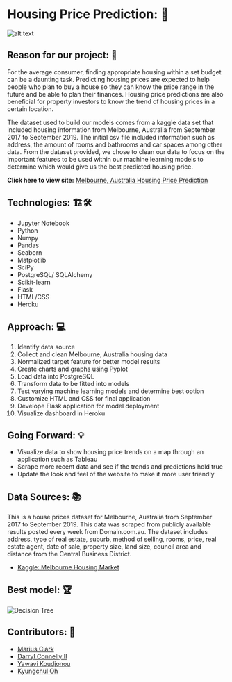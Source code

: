# Housing Price Prediction: :house_with_garden:

![alt text](https://github.com/yawavi92/Project4_Housing_price_predection/blob/main/static/images/melbourne_houses.jpg)

## Reason for our project: :thinking:
For the average consumer, finding appropriate housing within a set budget can be a daunting task. Predicting housing prices are expected to help people who plan to buy a house so they can know the price range in the future and be able to plan their finances. Housing price predictions are also beneficial for property investors to know the trend of housing prices in a certain location.

The dataset used to build our models comes from a kaggle data set that included housing information from Melbourne, Australia from September 2017 to September 2019. The initial csv file included information such as address, the amount of rooms and bathrooms and car spaces among other data. From the dataset provided, we chose to clean our data to focus on the important features to be used within our machine learning models to determine which would give us the best predicted housing price. 

__Click here to view site:__ [Melbourne, Australia Housing Price Prediction](https://melbourne-housing.herokuapp.com/)

## Technologies: :building_construction::hammer_and_wrench:
- Jupyter Notebook
- Python
- Numpy
- Pandas
- Seaborn
- Matplotlib
- SciPy
- PostgreSQL/ SQLAlchemy
- Scikit-learn
- Flask
- HTML/CSS
- Heroku

## Approach: :computer:
01. Identify data source
02. Collect and clean Melbourne, Australia housing data
03. Normalized target feature for better model results
04. Create charts and graphs using Pyplot
05. Load data into PostgreSQL
06. Transform data to be fitted into models
07. Test varying machine learning models and determine best option
08. Customize HTML and CSS for final application
09. Develope Flask application for model deployment
10. Visualize dashboard in Heroku

## Going Forward: :bulb:
- Visualize data to show housing price trends on a map through an application such as Tableau
- ​Scrape more recent data and see if the trends and predictions hold true
- Update the look and feel of the website to make it more user friendly

## Data Sources: :books:
This is a house prices dataset for Melbourne, Australia from September 2017 to September 2019. This data was scraped from publicly available results posted every week from Domain.com.au. The dataset includes address, type of real estate, suburb, method of selling, rooms, price, real estate agent, date of sale, property size, land size, council area and distance from the Central Business District.

- [Kaggle: Melbourne Housing Market](https://www.kaggle.com/anthonypino/melbourne-housing-market)

## Best model: :trophy:
![Decision Tree](https://github.com/yawavi92/Project4_Housing_price_predection/blob/main/static/images/Decision_Tree_Model.png)

## Contributors: :brain:

- [Marius Clark](https://github.com/Zone6Mars)
- [Darryl Connelly II](https://github.com/Connelito)
- [Yawavi Koudjonou](https://github.com/yawavi92)
- [Kyungchul Oh](https://github.com/KCOH)
